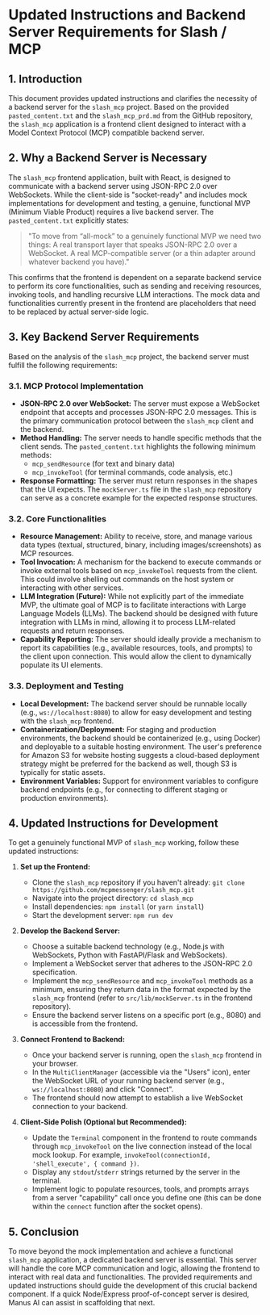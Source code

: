 # Updated Instructions and Backend Server Requirements for Slash / MCP

## 1. Introduction

This document provides updated instructions and clarifies the necessity of a backend server for the `slash_mcp` project. Based on the provided `pasted_content.txt` and the `slash_mcp_prd.md` from the GitHub repository, the `slash_mcp` application is a frontend client designed to interact with a Model Context Protocol (MCP) compatible backend server.

## 2. Why a Backend Server is Necessary

The `slash_mcp` frontend application, built with React, is designed to communicate with a backend server using JSON-RPC 2.0 over WebSockets. While the client-side is "socket-ready" and includes mock implementations for development and testing, a genuine, functional MVP (Minimum Viable Product) requires a live backend server. The `pasted_content.txt` explicitly states:

> "To move from “all-mock” to a genuinely functional MVP we need two things:
> A real transport layer that speaks JSON-RPC 2.0 over a WebSocket.
> A real MCP-compatible server (or a thin adapter around whatever backend you have)."

This confirms that the frontend is dependent on a separate backend service to perform its core functionalities, such as sending and receiving resources, invoking tools, and handling recursive LLM interactions. The mock data and functionalities currently present in the frontend are placeholders that need to be replaced by actual server-side logic.

## 3. Key Backend Server Requirements

Based on the analysis of the `slash_mcp` project, the backend server must fulfill the following requirements:

### 3.1. MCP Protocol Implementation

*   **JSON-RPC 2.0 over WebSocket:** The server must expose a WebSocket endpoint that accepts and processes JSON-RPC 2.0 messages. This is the primary communication protocol between the `slash_mcp` client and the backend.
*   **Method Handling:** The server needs to handle specific methods that the client sends. The `pasted_content.txt` highlights the following minimum methods:
    *   `mcp_sendResource` (for text and binary data)
    *   `mcp_invokeTool` (for terminal commands, code analysis, etc.)
*   **Response Formatting:** The server must return responses in the shapes that the UI expects. The `mockServer.ts` file in the `slash_mcp` repository can serve as a concrete example for the expected response structures.

### 3.2. Core Functionalities

*   **Resource Management:** Ability to receive, store, and manage various data types (textual, structured, binary, including images/screenshots) as MCP resources.
*   **Tool Invocation:** A mechanism for the backend to execute commands or invoke external tools based on `mcp_invokeTool` requests from the client. This could involve shelling out commands on the host system or interacting with other services.
*   **LLM Integration (Future):** While not explicitly part of the immediate MVP, the ultimate goal of MCP is to facilitate interactions with Large Language Models (LLMs). The backend should be designed with future integration with LLMs in mind, allowing it to process LLM-related requests and return responses.
*   **Capability Reporting:** The server should ideally provide a mechanism to report its capabilities (e.g., available resources, tools, and prompts) to the client upon connection. This would allow the client to dynamically populate its UI elements.

### 3.3. Deployment and Testing

*   **Local Development:** The backend server should be runnable locally (e.g., `ws://localhost:8080`) to allow for easy development and testing with the `slash_mcp` frontend.
*   **Containerization/Deployment:** For staging and production environments, the backend should be containerized (e.g., using Docker) and deployable to a suitable hosting environment. The user's preference for Amazon S3 for website hosting suggests a cloud-based deployment strategy might be preferred for the backend as well, though S3 is typically for static assets.
*   **Environment Variables:** Support for environment variables to configure backend endpoints (e.g., for connecting to different staging or production environments).

## 4. Updated Instructions for Development

To get a genuinely functional MVP of `slash_mcp` working, follow these updated instructions:

1.  **Set up the Frontend:**
    *   Clone the `slash_mcp` repository if you haven't already: `git clone https://github.com/mcpmessenger/slash_mcp.git`
    *   Navigate into the project directory: `cd slash_mcp`
    *   Install dependencies: `npm install` (or `yarn install`)
    *   Start the development server: `npm run dev`

2.  **Develop the Backend Server:**
    *   Choose a suitable backend technology (e.g., Node.js with WebSockets, Python with FastAPI/Flask and WebSockets).
    *   Implement a WebSocket server that adheres to the JSON-RPC 2.0 specification.
    *   Implement the `mcp_sendResource` and `mcp_invokeTool` methods as a minimum, ensuring they return data in the format expected by the `slash_mcp` frontend (refer to `src/lib/mockServer.ts` in the frontend repository).
    *   Ensure the backend server listens on a specific port (e.g., 8080) and is accessible from the frontend.

3.  **Connect Frontend to Backend:**
    *   Once your backend server is running, open the `slash_mcp` frontend in your browser.
    *   In the `MultiClientManager` (accessible via the "Users" icon), enter the WebSocket URL of your running backend server (e.g., `ws://localhost:8080`) and click "Connect".
    *   The frontend should now attempt to establish a live WebSocket connection to your backend.

4.  **Client-Side Polish (Optional but Recommended):**
    *   Update the `Terminal` component in the frontend to route commands through `mcp_invokeTool` on the live connection instead of the local mock lookup. For example, `invokeTool(connectionId, 'shell_execute', { command })`.
    *   Display any `stdout`/`stderr` strings returned by the server in the terminal.
    *   Implement logic to populate resources, tools, and prompts arrays from a server "capability" call once you define one (this can be done within the `connect` function after the socket opens).

## 5. Conclusion

To move beyond the mock implementation and achieve a functional `slash_mcp` application, a dedicated backend server is essential. This server will handle the core MCP communication and logic, allowing the frontend to interact with real data and functionalities. The provided requirements and updated instructions should guide the development of this crucial backend component. If a quick Node/Express proof-of-concept server is desired, Manus AI can assist in scaffolding that next.

